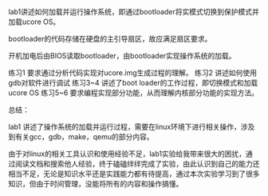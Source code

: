 lab1讲述如何加载并运行操作系统，即通过bootloader将实模式切换到保护模式并加载ucore OS。

bootloader的代码存储在硬盘的主引导扇区，故应满足扇区要求。

开机加电后由BIOS读取bootloader，由bootloader实现操作系统的加载。

练习1 要求通过分析代码实现对ucore.img生成过程的理解。
练习2 讲述如何使用gdb对软件进行调试
练习3~4 讲述了boot loader的工作过程，即切换模式和加载ucore OS
练习5~6 要求编程实现部分功能，从而理解内核部分功能的实现方法。

总结：

lab1 讲述了操作系统的加载并运行过程，需要在linux环境下进行相关操作，涉及到有关gcc，gdb，make，qemu的部分内容。

由于对linux的相关工具认识和使用经验不足，lab1实验给我带来很大的困扰，通过阅读文档和搜索他人经验，终于磕磕绊绊完成了实验，由此认识到自己的能力还相当不足，无论是知识水平还是实践能力都有待提高，通过本次实验学习到了很多知识，但由于时间管理，没能将所有的内容和操作搞懂。
